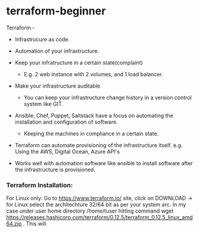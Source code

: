 # terraform-beginner

Terraform -
* Infrastrucure as code.
* Automation of your infrastructure.
* Keep your infratructure in a certain state(complaint)
    * E.g. 2 web instance with 2 volumes, and 1 load balancer.
* Make your infrastructure auditable
    * You can keep your infrastructure change history in a version control system like GIT.

* Ansible, Chef, Puppet, Saltstack have a focus on automating the installation and configuration of software.
    * Keeping the machines in compliance in a certain state.

* Terraform can automate provisioning of the infrastructure itself.
    e.g. Using the AWS, Digital Ocean, Azure API's
  
* Works well with automation software like ansible to install software after the infrastructure is provisioned.


### Terraform Installation:

For Linux only:
Go to https://www.terraform.io/ site, click on DOWNLOAD -> for Linux select the architechture 32/64 bit as per your system arc.
In my case under user home directory /home/tuser hitting command wget https://releases.hashicorp.com/terraform/0.12.5/terraform_0.12.5_linux_amd64.zip . This will 
